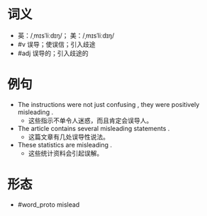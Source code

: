 # 词义
- 英：/ˌmɪsˈliːdɪŋ/； 美：/ˌmɪsˈliːdɪŋ/
- #v 误导；使误信；引入歧途
- #adj 误导的；引入歧途的
# 例句
- The instructions were not just confusing , they were positively misleading .
	- 这些指示不单令人迷惑，而且肯定会误导人。
- The article contains several misleading statements .
	- 这篇文章有几处误导性说法。
- These statistics are misleading .
	- 这些统计资料会引起误解。
# 形态
- #word_proto mislead
